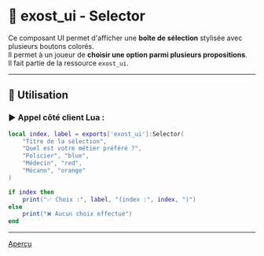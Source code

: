 # 🧩 exost_ui - Selector

Ce composant UI permet d'afficher une **boîte de sélection** stylisée avec plusieurs boutons colorés.  
Il permet à un joueur de **choisir une option parmi plusieurs propositions**.  
Il fait partie de la ressource `exost_ui`.

---

## 🚀 Utilisation

### ▶️ Appel côté client Lua :

```lua
local index, label = exports['exost_ui']:Selector(
    "Titre de la sélection",
    "Quel est votre métier préféré ?",
    "Policier", "blue",
    "Médecin", "red",
    "Mécano", "orange"
)

if index then
    print("✅ Choix :", label, "(index :", index, ")")
else
    print("❌ Aucun choix effectué")
end
```
---

[Aperçu](img/img_selector.png)
